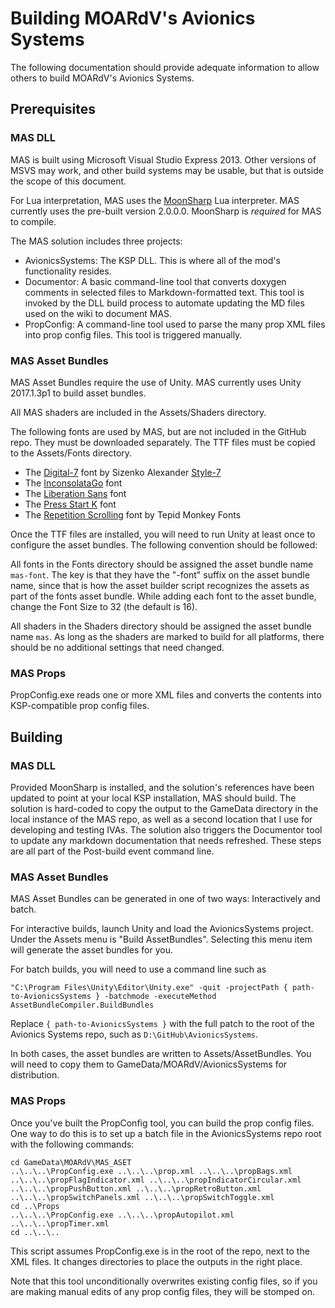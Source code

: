 # Building MOARdV's Avionics Systems

The following documentation should provide adequate information to allow others to build MOARdV's Avionics Systems.

## Prerequisites

### MAS DLL

MAS is built using Microsoft Visual Studio Express 2013.  Other versions of MSVS may work, and other build systems may be usable,
but that is outside the scope of this document.

For Lua interpretation, MAS uses the [MoonSharp](https://github.com/xanathar/moonsharp) Lua interpreter.  MAS currently uses the
pre-built version 2.0.0.0.  MoonSharp is *required* for MAS to compile.

The MAS solution includes three projects:

* AvionicsSystems: The KSP DLL.  This is where all of the mod's functionality resides.
* Documentor: A basic command-line tool that converts doxygen comments in selected files to Markdown-formatted text.  This tool is
invoked by the DLL build process to automate updating the MD files used on the wiki to document MAS.
* PropConfig: A command-line tool used to parse the many prop XML files into prop config files.  This tool is triggered manually.

### MAS Asset Bundles

MAS Asset Bundles require the use of Unity.  MAS currently uses Unity 2017.1.3p1 to build asset bundles.

All MAS shaders are included in the Assets/Shaders directory.

The following fonts are used by MAS, but are not included in the GitHub repo.  They must be downloaded separately.  The
TTF files must be copied to the Assets/Fonts directory.

* The [Digital-7](http://www.fontspace.com/style-7/digital-7) font by Sizenko Alexander [Style-7](http://www.styleseven.com)
* The [InconsolataGo](http://www.levien.com/type/myfonts/) font
* The [Liberation Sans](https://pagure.io/liberation-fonts) font
* The [Press Start K](https://www.1001fonts.com/press-start-font.html) font
* The [Repetition Scrolling](http://www.1001fonts.com/repetition-scrolling-font.html) font by Tepid Monkey Fonts

Once the TTF files are installed, you will need to run Unity at least once to configure the asset bundles.  The following convention
should be followed:

All fonts in the Fonts directory should be assigned the asset bundle name `mas-font`.
The key is that they have the "-font" suffix on the asset bundle name, since that is how the asset builder script recognizes
the assets as part of the fonts asset bundle.  While adding each font to the asset bundle, change the Font Size to 32 (the default is 16).

All shaders in the Shaders directory should be assigned the asset bundle name `mas`.  As long as the shaders are marked to
build for all platforms, there should be no additional settings that need changed.

### MAS Props

PropConfig.exe reads one or more XML files and converts the contents into KSP-compatible prop config files.

## Building

### MAS DLL

Provided MoonSharp is installed, and the solution's references have been updated to point at your local KSP installation, MAS
should build.  The solution is hard-coded to copy the output to the GameData directory in the local instance of the MAS repo,
as well as a second location that I use for developing and testing IVAs.  The solution also triggers the Documentor tool to
update any markdown documentation that needs refreshed.  These steps are all part of the Post-build event command line.

### MAS Asset Bundles

MAS Asset Bundles can be generated in one of two ways: Interactively and batch.

For interactive builds, launch Unity and load the AvionicsSystems project.  Under the Assets menu is "Build AssetBundles".
Selecting this menu item will generate the asset bundles for you.

For batch builds, you will need to use a command line such as

```
"C:\Program Files\Unity\Editor\Unity.exe" -quit -projectPath { path-to-AvionicsSystems } -batchmode -executeMethod AssetBundleCompiler.BuildBundles
```

Replace `{ path-to-AvionicsSystems }` with the full patch to the root of the Avionics Systems repo, such as `D:\GitHub\AvionicsSystems`.

In both cases, the asset bundles are written to Assets/AssetBundles.  You will need to copy them to GameData/MOARdV/AvionicsSystems for distribution.

### MAS Props

Once you've built the PropConfig tool, you can build the prop config files.  One way to do this is to set up a batch
file in the AvionicsSystems repo root with the following commands:

```
cd GameData\MOARdV\MAS_ASET
..\..\..\PropConfig.exe ..\..\..\prop.xml ..\..\..\propBags.xml ..\..\..\propFlagIndicator.xml ..\..\..\propIndicatorCircular.xml ..\..\..\propPushButton.xml ..\..\..\propRetroButton.xml ..\..\..\propSwitchPanels.xml ..\..\..\propSwitchToggle.xml
cd ..\Props
..\..\..\PropConfig.exe ..\..\..\propAutopilot.xml ..\..\..\propTimer.xml
cd ..\..\..
```

This script assumes PropConfig.exe is in the root of the repo, next to the XML files.  It changes directories to place the
outputs in the right place.

Note that this tool unconditionally overwrites existing config files, so if you are making manual edits of any prop
config files, they will be stomped on.
